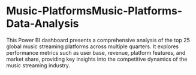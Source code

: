 # Music-PlatformsMusic-Platforms-Data-Analysis
This Power BI dashboard presents a comprehensive analysis of the top 25 global music streaming platforms across multiple quarters. It explores performance metrics such as user base, revenue, platform features, and market share, providing key insights into the competitive dynamics of the music streaming industry.
